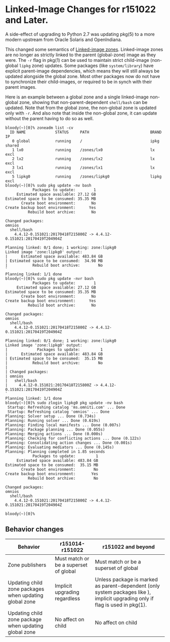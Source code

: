 Linked-Image Changes for r151022 and Later.
===========================================

A side-effect of upgrading to Python 2.7 was updating pkg(5) to a more
modern upstream from Oracle Solaris and OpenIndiana.

This changed some semantics of [Linked-image zones](linked_images.md).
Linked-image zones are no longer as strictly linked to the
parent (global-zone) image as they were. The ```-r``` flag in pkg(1) can be used
to maintain strict child-image (non-global ```lipkg``` zone) updates. Some packages
(like ```system/library```) have explicit parent-image dependencies, which means they will
still always be updated alongside the global zone. Most other packages
now do not have to synchronize their child-images, or required to be in
synch with their parent images.

Here is an example between a global zone and a single linked-image
non-global zone, showing that non-parent-dependent ```shell/bash``` can be updated. Note
that from the global zone, the non-global zone is updated only with ```-r```.
And also note that inside the non-global zone, it can update without the
parent having to do so as well.

```
bloody(~)[0]% zoneadm list -cv
  ID NAME             STATUS     PATH                           BRAND    IP    
   0 global           running    /                              ipkg     shared
   1 lx0              running    /zones/lx0                     lx       excl  
   2 lx2              running    /zones/lx2                     lx       excl  
   3 lx1              running    /zones/lx1                     lx       excl  
   5 lipkg0           running    /zones/lipkg0                  lipkg    excl  
bloody(~)[0]% sudo pkg update -nv bash
            Packages to update:        1
     Estimated space available: 27.12 GB
Estimated space to be consumed: 35.35 MB
       Create boot environment:       No
Create backup boot environment:      Yes
          Rebuild boot archive:       No

Changed packages:
omnios
  shell/bash
    4.4.12-0.151021:20170418T215800Z -> 4.4.12-0.151021:20170419T204904Z

Planning linked: 0/1 done; 1 working: zone:lipkg0
Linked image 'zone:lipkg0' output:
|      Estimated space available: 483.84 GB
| Estimated space to be consumed:  34.98 MB
|           Rebuild boot archive:        No
`
Planning linked: 1/1 done
bloody(~)[0]% sudo pkg update -nvr bash
            Packages to update:        1
     Estimated space available: 27.12 GB
Estimated space to be consumed: 35.35 MB
       Create boot environment:       No
Create backup boot environment:      Yes
          Rebuild boot archive:       No

Changed packages:
omnios
  shell/bash
    4.4.12-0.151021:20170418T215800Z -> 4.4.12-0.151021:20170419T204904Z

Planning linked: 0/1 done; 1 working: zone:lipkg0
Linked image 'zone:lipkg0' output:
|             Packages to update:         1
|      Estimated space available: 483.84 GB
| Estimated space to be consumed:  35.15 MB
|           Rebuild boot archive:        No
| 
| Changed packages:
| omnios
|   shell/bash
|     4.4.12-0.151021:20170418T215800Z -> 4.4.12-0.151021:20170419T204904Z
`
Planning linked: 1/1 done
bloody(~)[0]% sudo zlogin lipkg0 pkg update -nv bash
 Startup: Refreshing catalog 'ms.omniti.com' ... Done
 Startup: Refreshing catalog 'omnios' ... Done
Planning: Solver setup ... Done (0.734s)
Planning: Running solver ... Done (0.619s)
Planning: Finding local manifests ... Done (0.007s)
Planning: Package planning ... Done (0.055s)
Planning: Merging actions ... Done (0.000s)
Planning: Checking for conflicting actions ... Done (0.122s)
Planning: Consolidating action changes ... Done (0.001s)
Planning: Evaluating mediators ... Done (0.145s)
Planning: Planning completed in 1.85 seconds
            Packages to update:         1
     Estimated space available: 483.84 GB
Estimated space to be consumed:  35.15 MB
       Create boot environment:        No
Create backup boot environment:       Yes
          Rebuild boot archive:        No

Changed packages:
omnios
  shell/bash
    4.4.12-0.151021:20170418T215800Z -> 4.4.12-0.151021:20170419T204904Z

bloody(~)[0]% 
```

Behavior changes
----------------

| Behavior                                               | r151014-r151022                       | r151022 and beyond                    |
|--------------------------------------------------------|---------------------------------------|---------------------------------------|
| Zone publishers                                        | Must match or be a superset of global | Must match or be a superset of global |
| Updating child zone packages when updating global zone | Implicit upgrading regardless         | Unless package is marked as parent-dependent (only system packages like ), implicit upgrading only if flag is used in pkg(1). | 
| Updating child zone package when updating global zone  | No affect on child                    | No affect on child                    |
